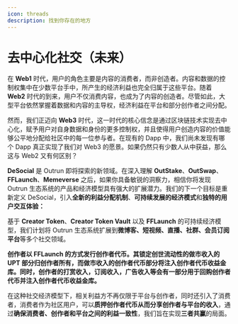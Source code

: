 ```yaml
---
icon: threads
description: 找到你存在的地方
---
```


# 去中心化社交（未来）

在 **Web1** 时代，用户的角色主要是内容的消费者，而非创造者。内容和数据的控制权集中在少数平台手中，所产生的经济利益也完全归属于这些平台。随着 **Web2** 时代的到来，用户不仅消费内容，也成为了内容的创造者。尽管如此，大型平台依然掌握着数据和内容的主导权，经济利益在平台和部分创作者之间分配。

然而，我们正迈向 **Web3** 时代，这一时代的核心信念是通过区块链技术实现去中心化，赋予用户对自身数据和身份的更多控制权，并且使得用户创造内容的价值能够公平地分配给社区中的每一位参与者。在现有的 Dapp 中，我们尚未发现有哪个 Dapp 真正实现了我们对 Web3 的愿景。如果仍然只有少数人从中获益，那么这与 Web2 又有何区别？

**DeSocial** 是 Outrun 即将探索的新领域。在深入理解 **OutStake**、**OutSwap**、**FFLaunch**、**Memeverse** 之后，如果你具备敏锐的洞察力，相信你将发现 Outrun 生态系统的产品和经济模型具有强大的扩展潜力。我们的下一个目标是重新定义 DeSocial，引入**全新的利益分配机制**、**可持续发展的经济模式**和**独特的用户交互体验：**

基于 **Creator Token**、**Creator Token Vault** 以及 **FFLaunch** 的可持续经济模型，我们计划将 Outrun 生态系统扩展到**微博客、短视频、直播、社群、会员订阅平台**等多个社交领域。

**创作者以 FFLaunch 的方式发行创作者代币。其锁定创世流动性的做市收入的 UPT 部分归创作者所有，而做市收入的创作者代币部分将注入创作者代币收益金库。同时，创作者的打赏收入，订阅收入，广告收入等会有一部分用于回购创作者代币并注入创作者代币收益金库。**

在这种社交经济模型下，相关利益方不再仅限于平台与创作者，同时还引入了消费者，消费者作为社区用户，可以**质押创作者代币从而分享创作者与平台的收入**，通过**确保消费者、创作者和平台之间的利益一致性**，我们旨在实现**三者共赢**的局面。
